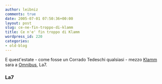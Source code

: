 ```yaml
---
author: leibniz
comments: true
date: 2005-07-01 07:50:36+00:00
layout: post
slug: ce-ne-fin-troppo-di-klamm
title: Ce n'e' fin troppo di Klamm
wordpress_id: 220
categories:
- old-blog
---
```


E quest'estate - come fosse un Corrado Tedeschi qualsiasi - mezzo [Klamm](http://klamm.splinder.com/) sara a [Omnibus](http://www.la7.it/omnibus/), La7.  



### La7

